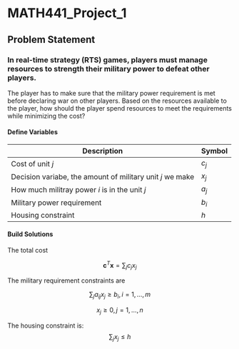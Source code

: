 # MATH441_Project_1

## Problem Statement
### In real-time strategy (RTS) games, players must manage resources to strength their military power to defeat other players. 
The player has to make sure that the military power requirement is met before declaring war on other players. 
Based on the resources available to the player, how should the player spend resources to meet the requirements while minimizing the cost? 

#### Define Variables
| Description | Symbol | 
|-------------|--------|
|Cost of unit $j$ | $c_j$ | 
|Decision variabe, the amount of military unit $j$ we make| $x_j$ |
|How much militray power $i$ is in the unit $j$| $a_j$| 
|Military power requirement |$b_i$ |
|Housing constraint|$h$ |

#### Build Solutions

The total cost

$$
\mathbf{c}^T \mathbf{x} = \sum_j c_j x_j
$$

The military requirement constraints are

$$
\sum_j a_{ij} x_j \geq b_i, i = 1,\dots,m
$$

$$x_j \geq 0, j = 1,\dots,n$$

The housing constraint is:
$$
\sum_j x_j \leq h
$$